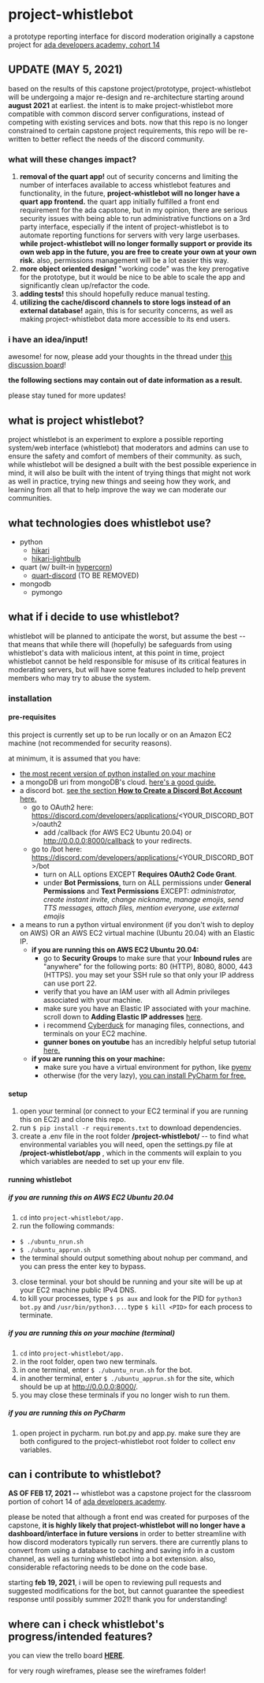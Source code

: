 # project-whistlebot
a prototype reporting interface for discord moderation 
originally a capstone project for [ada developers academy, cohort 14](https://adadevelopersacademy.org/)

## UPDATE (MAY 5, 2021)
based on the results of this capstone project/prototype, project-whistlebot will be undergoing a major re-design and re-architecture starting around **august 2021** at earliest. the intent is to make project-whistlebot more compatible with common discord server configurations, instead of competing with existing services and bots. now that this repo is no longer constrained to certain capstone project requirements, this repo will be re-written to better reflect the needs of the discord community. 

### what will these changes impact? 
1. **removal of the quart app!** out of security concerns and limiting the number of interfaces available to access whistlebot features and functionality, in the future, **project-whistlebot will no longer have a quart app frontend.** the quart app initially fulfilled a front end requirement for the ada capstone, but in my opinion, there are serious security issues with being able to run administrative functions on a 3rd party interface, especially if the intent of project-whistlebot is to automate reporting functions for servers with very large userbases. **while project-whistlebot will no longer formally support or provide its own web app in the future, you are free to create your own at your own risk.** also, permissions management will be a lot easier this way.
2. **more object oriented design!** "working code" was the key prerogative for the prototype, but it would be nice to be able to scale the app and significantly clean up/refactor the code. 
3. **adding tests!** this should hopefully reduce manual testing. 
4. **utilizing the cache/discord channels to store logs instead of an external database!** again, this is for security concerns, as well as making project-whistlebot data more accessible to its end users. 

###  i have an idea/input! 
awesome! for now, please add your thoughts in the thread under [this discussion board](https://github.com/PaulineChane/project-whistlebot/discussions/2)!

**the following sections may contain out of date information as a result.**

please stay tuned for more updates!

## what is project whistlebot? 
project whistlebot is an experiment to explore a possible reporting system/web interface (whistlebot) that moderators and admins can use to ensure the safety and comfort of members of their community. as such, while whistlebot will be designed a built with the best possible experience in mind, it will also be built with the intent of trying things that might not work as well in practice, trying new things and seeing how they work, and learning from all that to help improve the way we can moderate our communities. 

## what technologies does whistlebot use? 
- python
   - [hikari](https://github.com/hikari-py/hikari)
   - [hikari-lightbulb](https://github.com/tandemdude/hikari-lightbulb)
- quart (w/ built-in [hypercorn](https://pgjones.gitlab.io/hypercorn/))
   - [quart-discord](https://github.com/jnawk/Quart-Discord) (TO BE REMOVED)
- mongodb
   - pymongo

## what if i decide to use whistlebot? 
whistlebot will be planned to anticipate the worst, but assume the best -- that means that while there will (hopefully) be safeguards from using whistlebot's data with malicious intent, at this point in time, project whistlebot cannot be held responsible for misuse of its critical features in moderating servers, but will have some features included to help prevent members who may try to abuse the system.

### installation 
#### pre-requisites
this project is currently set up to be run locally or on an Amazon EC2 machine (not recommended for security reasons).

at minimum, it is assumed that you have:
- [the most recent version of python installed on your machine](https://www.python.org/downloads/)
- a mongoDB uri from mongoDB's cloud. [here's a good guide.](https://www.knowi.com/blog/getting-started-with-mongodb-atlas-overview-and-tutorial/)
- a discord bot. [see the section **How to Create a Discord Bot Account** here.]()
   - go to OAuth2 here: https://discord.com/developers/applications/<YOUR_DISCORD_BOT>/oauth2
      - add <EC2 MACHINE Public IPv4 DNS>/callback (for AWS EC2 Ubuntu 20.04) or http://0.0.0.0:8000/callback to your redirects. 
   - go to /bot here: https://discord.com/developers/applications/<YOUR_DISCORD_BOT>/bot
      - turn on ALL options EXCEPT **Requires OAuth2 Code Grant**.
      - under **Bot Permissions**, turn on ALL permissions under **General Permissions** and **Text Permissions** EXCEPT: _administrator, create instant invite, change nickname, manage emojis, send TTS messages, attach files, mention everyone, use external emojis_
- a means to run a python virtual environment (if you don't wish to deploy on AWS) OR an AWS EC2 virtual machine (Ubuntu 20.04) with an Elastic IP.
   - **if you are running this on AWS EC2 Ubuntu 20.04:**
      - go to **Security Groups** to make sure that your **Inbound rules** are "anywhere" for the following ports: 80 (HTTP), 8080, 8000, 443 (HTTPS). you may set your SSH rule so that only your IP address can use port 22.
      - verify that you have an IAM user with all Admin privileges associated with your machine.
      - make sure you have an Elastic IP associated with your machine. scroll down to **Adding Elastic IP addresses** [here](https://docs.aws.amazon.com/vpc/latest/userguide/VPC_Internet_Gateway.html). 
      - i recommend [Cyberduck](https://cyberduck.io/) for managing files, connections, and terminals on your EC2 machine.
      - **gunner bones on youtube** has an incredibly helpful setup tutorial [here.](https://www.youtube.com/watch?v=YiieNfjE9qo&t=890s)
   - **if you are running this on your machine:**
      - make sure you have a virtual environment for python, like [pyenv](https://github.com/pyenv/pyenv)
      - otherwise (for the very lazy), [you can install PyCharm for free.](https://www.jetbrains.com/pycharm/download/)  

#### setup 
1. open your terminal (or connect to your EC2 terminal if you are running this on EC2) and clone this repo. 
2. run `$ pip install -r requirements.txt` to download dependencies.
3. create a .env file in the root folder **/project-whistlebot/** -- to find what environmental variables you will need, open the settings.py file at **/project-whistlebot/app** , which in the comments will explain to you which variables are needed to set up your env file. 

#### running whistlebot
##### if you are running this on AWS EC2 Ubuntu 20.04
1. `cd` into `project-whistlebot/app.`
2. run the following commands: 
  - `$ ./ubuntu_nrun.sh`
  - `$ ./ubuntu_apprun.sh`
  - the terminal should output something about nohup per command, and you can press the enter key to bypass.  
3. close terminal. your bot should be running and your site will be up at your EC2 machine public IPv4 DNS.
4. to kill your processes, type `$ ps aux` and look for the PID for `python3 bot.py` and `/usr/bin/python3...`. type `$ kill <PID>` for each process to terminate.    

##### if you are running this on your machine (terminal)
1. `cd` into `project-whistlebot/app.`
2. in the root folder, open two new terminals. 
3. in one terminal, enter `$ ./ubuntu_nrun.sh` for the bot.
4. in another terminal, enter `$ ./ubuntu_apprun.sh` for the site, which should be up at http://0.0.0.0:8000/.
5. you may close these terminals if you no longer wish to run them. 

##### if you are running this on PyCharm
1. open project in pycharm. run bot.py and app.py. make sure they are both configured to the project-whistlebot root folder to collect env variables. 

## can i contribute to whistlebot?
__AS OF FEB 17, 2021 --__ whistlebot was a capstone project for the classroom portion of cohort 14 of [ada developers academy](https://adadevelopersacademy.org/). 

please be noted that although a front end was created for purposes of the capstone, **it is highly likely that project-whistlebot will no longer have a dashboard/interface in future versions** in order to better streamline with how discord moderators typically run servers. there are currently plans to convert from using a database to caching and saving info in a custom channel, as well as turning whistlebot into a bot extension. also, considerable refactoring needs to be done on the code base.

starting **feb 19, 2021**, i will be open to reviewing pull requests and suggested modifications for the bot, but cannot guarantee the speediest response until possibly summer 2021! thank you for understanding! 

## where can i check whistlebot's progress/intended features?
you can view the trello board **[HERE](https://trello.com/b/pRWqDbYP/project-whistlebot)**.

for very rough wireframes, please see the wireframes folder!

